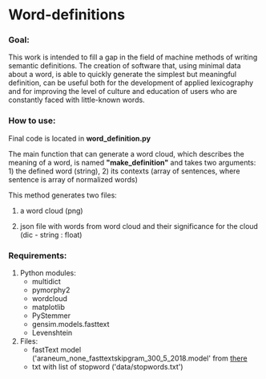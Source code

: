 # Word-definitions

### Goal:
This work is intended to fill a gap in the field of machine methods of writing semantic definitions. The creation of software that, using minimal data about a word, is able to quickly generate the simplest but meaningful definition, can be useful both for the development of applied lexicography and for improving the level of culture and education of users who are constantly faced with little-known words.

### How to use:
Final code is located in **word_definition.py**

The main function that can generate a word cloud, which describes the meaning of a word, is named **"make_definition"** and takes two arguments: 1) the defined word (string), 2) its contexts (array of sentences, where sentence is array of normalized words)

This method generates two files:

1) a word cloud (png)

2) json file with words from word cloud and their significance for the cloud (dic - string : float)

### Requirements:
1) Python modules:
    - multidict
    - pymorphy2
    - wordcloud
    - matplotlib
    - PyStemmer
    - gensim.models.fasttext
    - Levenshtein
2) Files:
    - fastText model ('araneum_none_fasttextskipgram_300_5_2018.model' from [there](http://rusvectores.org/ru/models/)
    - txt with list of stopword ('data/stopwords.txt')
